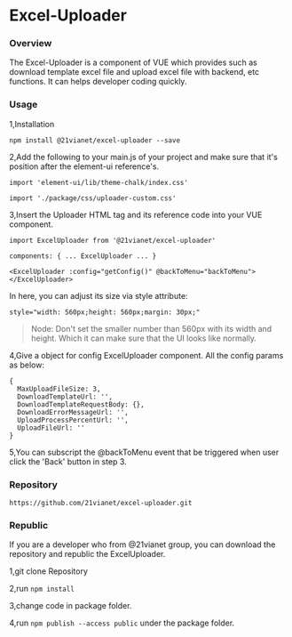 # Excel-Uploader

### Overview
 The Excel-Uploader is a component of VUE which provides such as
 download template excel file and upload excel file with backend, etc functions.
 It can helps developer coding quickly.
 
### Usage

 1,Installation
 
` npm install @21vianet/excel-uploader --save `

 2,Add the following to your main.js of your project and 
 make sure that it's position after the element-ui reference's.
 
 `import 'element-ui/lib/theme-chalk/index.css'`

 `import './package/css/uploader-custom.css'`
 
 3,Insert the Uploader HTML tag and its reference code into your VUE component.
 
 `import ExcelUploader from '@21vianet/excel-uploader'`
 
 `components: {
        ...
        ExcelUploader
        ...
 }`
 
 `<ExcelUploader :config="getConfig()" @backToMenu="backToMenu"></ExcelUploader>`
 
 In here, you can adjust its size via style attribute:
 
 `style="width: 560px;height: 560px;margin: 30px;"`
 
 > Node: Don't set the smaller number than 560px with its width and height. Which it can make sure that the UI looks like normally.
 
 4,Give a object for config ExcelUploader component. All the config params as below:
 
 ``` 
 {
   MaxUploadFileSize: 3,
   DownloadTemplateUrl: '',
   DownloadTemplateRequestBody: {},
   DownloadErrorMessageUrl: '',
   UploadProcessPercentUrl: '',
   UploadFileUrl: ''
 }
 ```
 
 5,You can subscript the @backToMenu event that be triggered when user click the 'Back' button in step 3. 
 
### Repository

  `https://github.com/21vianet/excel-uploader.git`

### Republic

If you are a developer who from @21vianet group, you can download the repository and republic the ExcelUploader.

1,git clone Repository

2,run `npm install`

3,change code in package folder.

4,run ` npm publish --access public ` under the package folder.

